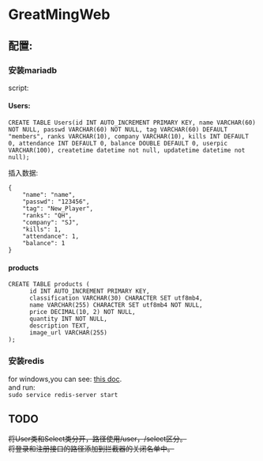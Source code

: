 # GreatMingWeb
## 配置:
### 安装mariadb
script:

#### Users:
```
CREATE TABLE Users(id INT AUTO_INCREMENT PRIMARY KEY, name VARCHAR(60) NOT NULL, passwd VARCHAR(60) NOT NULL, tag VARCHAR(60) DEFAULT "members", ranks VARCHAR(10), company VARCHAR(10), kills INT DEFAULT 0, attendance INT DEFAULT 0, balance DOUBLE DEFAULT 0, userpic VARCHAR(100), createtime datetime not null, updatetime datetime not null);
```
插入数据:
```
{
    "name": "name",
    "passwd": "123456",
    "tag": "New_Player",
    "ranks": "QH",
    "company": "SJ",
    "kills": 1,
    "attendance": 1,
    "balance": 1
}
```
#### products
```
CREATE TABLE products (
      id INT AUTO_INCREMENT PRIMARY KEY,
      classification VARCHAR(30) CHARACTER SET utf8mb4,
      name VARCHAR(255) CHARACTER SET utf8mb4 NOT NULL,
      price DECIMAL(10, 2) NOT NULL,
      quantity INT NOT NULL,
      description TEXT,
      image_url VARCHAR(255)
);
```
### 安装redis
for windows,you can see: [this doc](https://redis.io/docs/latest/operate/oss_and_stack/install/install-redis/install-redis-on-windows/).  
and run:  
```sudo service redis-server start```
## TODO
~~将User类和Select类分开，路径使用/user，/select区分。~~  
~~将登录和注册接口的路径添加到拦截器的关闭名单中。~~